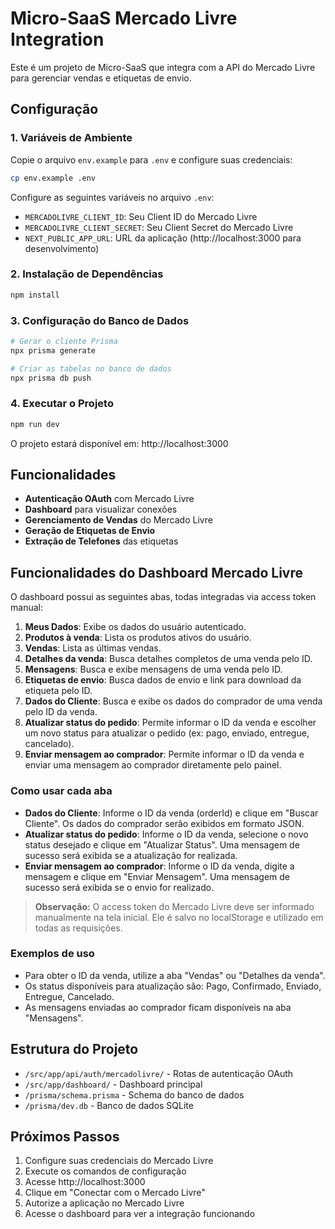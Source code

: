 # Micro-SaaS Mercado Livre Integration

Este é um projeto de Micro-SaaS que integra com a API do Mercado Livre para gerenciar vendas e etiquetas de envio.

## Configuração

### 1. Variáveis de Ambiente

Copie o arquivo `env.example` para `.env` e configure suas credenciais:

```bash
cp env.example .env
```

Configure as seguintes variáveis no arquivo `.env`:
- `MERCADOLIVRE_CLIENT_ID`: Seu Client ID do Mercado Livre
- `MERCADOLIVRE_CLIENT_SECRET`: Seu Client Secret do Mercado Livre
- `NEXT_PUBLIC_APP_URL`: URL da aplicação (http://localhost:3000 para desenvolvimento)

### 2. Instalação de Dependências

```bash
npm install
```

### 3. Configuração do Banco de Dados

```bash
# Gerar o cliente Prisma
npx prisma generate

# Criar as tabelas no banco de dados
npx prisma db push
```

### 4. Executar o Projeto

```bash
npm run dev
```

O projeto estará disponível em: http://localhost:3000

## Funcionalidades

- **Autenticação OAuth** com Mercado Livre
- **Dashboard** para visualizar conexões
- **Gerenciamento de Vendas** do Mercado Livre
- **Geração de Etiquetas de Envio**
- **Extração de Telefones** das etiquetas

## Funcionalidades do Dashboard Mercado Livre

O dashboard possui as seguintes abas, todas integradas via access token manual:

1. **Meus Dados**: Exibe os dados do usuário autenticado.
2. **Produtos à venda**: Lista os produtos ativos do usuário.
3. **Vendas**: Lista as últimas vendas.
4. **Detalhes da venda**: Busca detalhes completos de uma venda pelo ID.
5. **Mensagens**: Busca e exibe mensagens de uma venda pelo ID.
6. **Etiquetas de envio**: Busca dados de envio e link para download da etiqueta pelo ID.
7. **Dados do Cliente**: Busca e exibe os dados do comprador de uma venda pelo ID da venda.
8. **Atualizar status do pedido**: Permite informar o ID da venda e escolher um novo status para atualizar o pedido (ex: pago, enviado, entregue, cancelado).
9. **Enviar mensagem ao comprador**: Permite informar o ID da venda e enviar uma mensagem ao comprador diretamente pelo painel.

### Como usar cada aba

- **Dados do Cliente**: Informe o ID da venda (orderId) e clique em "Buscar Cliente". Os dados do comprador serão exibidos em formato JSON.
- **Atualizar status do pedido**: Informe o ID da venda, selecione o novo status desejado e clique em "Atualizar Status". Uma mensagem de sucesso será exibida se a atualização for realizada.
- **Enviar mensagem ao comprador**: Informe o ID da venda, digite a mensagem e clique em "Enviar Mensagem". Uma mensagem de sucesso será exibida se o envio for realizado.

> **Observação:** O access token do Mercado Livre deve ser informado manualmente na tela inicial. Ele é salvo no localStorage e utilizado em todas as requisições.

### Exemplos de uso

- Para obter o ID da venda, utilize a aba "Vendas" ou "Detalhes da venda".
- Os status disponíveis para atualização são: Pago, Confirmado, Enviado, Entregue, Cancelado.
- As mensagens enviadas ao comprador ficam disponíveis na aba "Mensagens".

## Estrutura do Projeto

- `/src/app/api/auth/mercadolivre/` - Rotas de autenticação OAuth
- `/src/app/dashboard/` - Dashboard principal
- `/prisma/schema.prisma` - Schema do banco de dados
- `/prisma/dev.db` - Banco de dados SQLite

## Próximos Passos

1. Configure suas credenciais do Mercado Livre
2. Execute os comandos de configuração
3. Acesse http://localhost:3000
4. Clique em "Conectar com o Mercado Livre"
5. Autorize a aplicação no Mercado Livre
6. Acesse o dashboard para ver a integração funcionando 